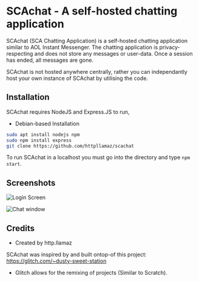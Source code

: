 # SCAchat - A self-hosted chatting application

SCAchat (SCA Chatting Application) is a self-hosted chatting application similar to AOL Instant Messenger. The chatting application is privacy-respecting and does not store any messages or user-data. Once a session has ended, all messages are gone.

SCAchat is not hosted anywhere centrally, rather you can independantly host your own instance of SCAchat by utilising the code.

## Installation

SCAchat requires NodeJS and Express.JS to run,

- Debian-based Installation

```sh
sudo apt install nodejs npm
sudo npm install express
git clone https://github.com/httpllamaz/scachat
```

To run SCAchat in a localhost you must go into the directory and type `npm start`.

## Screenshots

![Login Screen](https://github.com/httpllamaz/scachat/blob/main/Screenshots/2.png?raw=true)

![Chat window](https://github.com/httpllamaz/scachat/blob/main/Screenshots/1.png?raw=true)

## Credits

- Created by http.llamaz

SCAchat was inspired by and built ontop-of this project: https://glitch.com/~dusty-sweet-station 

- Glitch allows for the remixing of projects (Similar to Scratch).
